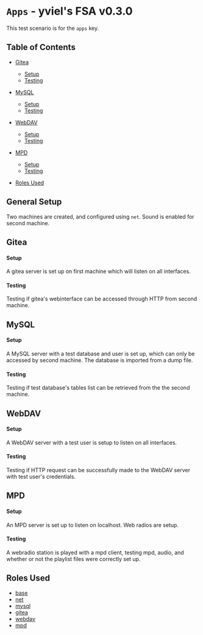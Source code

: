 # `Apps` - yviel's FSA v0.3.0
This test scenario is for the `apps` key.

## Table of Contents
  - [Gitea](#gitea)
    - [Setup](#setup)
    - [Testing](#testing)
  - [MySQL](#mysql)
    - [Setup](#setup-1)
    - [Testing](#testing-1)
  - [WebDAV](#webdav)
    - [Setup](#setup-2)
    - [Testing](#testing-2)
  - [MPD](#mpd)
    - [Setup](#setup-3)
    - [Testing](#testing-3)

  - [Roles Used](#roles-used)

## General Setup
Two machines are created, and configured using `net`. Sound is enabled for second machine.

## Gitea
#### Setup
A gitea server is set up on first machine which will listen on all interfaces.

#### Testing
Testing if gitea's webinterface can be accessed through HTTP from second machine.

## MySQL
#### Setup
A MySQL server with a test database and user is set up, which can only be accessed by second machine. The database is imported from a dump file.

#### Testing
Testing if test database's tables list can be retrieved from the the second machine.

## WebDAV
#### Setup
A WebDAV server with a test user is setup to listen on all interfaces.

#### Testing
Testing if HTTP request can be successfully made to the WebDAV server with test user's credentials.

## MPD
#### Setup
An MPD server is set up to listen on localhost. Web radios are setup.

#### Testing
A webradio station is played with a mpd client, testing mpd, audio, and whether or not the playlist files were correctly set up.

## Roles Used

- [base](../../roles/base)
- [net](../../roles/net)
- [mysql](../../roles/mysql)
- [gitea](../../roles/gitea)
- [webdav](../../roles/webdav)
- [mpd](../../roles/mpd)
